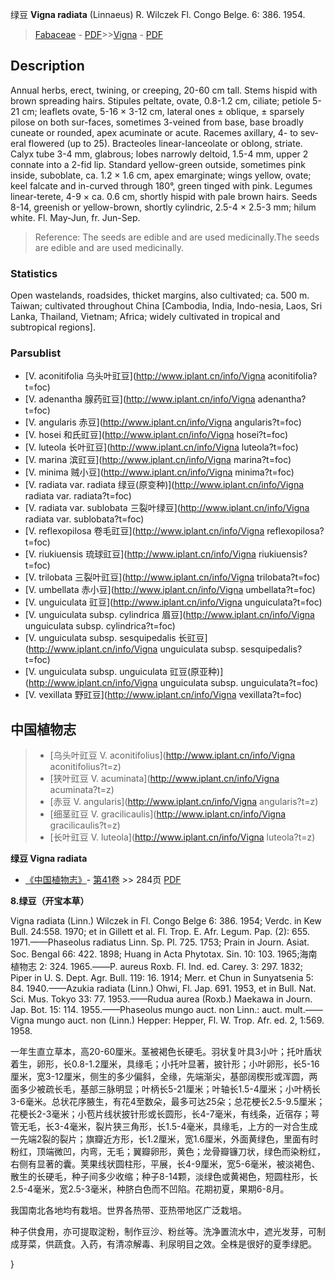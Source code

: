 绿豆 **Vigna radiata** (Linnaeus) R. Wilczek Fl. Congo Belge. 6: 386. 1954.

> [Fabaceae](http://www.iplant.cn/info/Fabaceae?t=foc) - [PDF](http://www.iplant.cn/foc/pdf/Fabaceae.pdf)>>[Vigna](http://www.iplant.cn/info/Vigna?t=foc) - [PDF](http://www.iplant.cn/foc/pdf/Vigna.pdf)

## Description

Annual herbs, erect, twining, or creeping, 20-60 cm tall. Stems hispid with brown spreading hairs. Stipules peltate, ovate, 0.8-1.2 cm, ciliate; petiole 5-21 cm; leaflets ovate, 5-16 × 3-12 cm, lateral ones ± oblique, ± sparsely pilose on both sur-faces, sometimes 3-veined from base, base broadly cuneate or rounded, apex acuminate or acute. Racemes axillary, 4- to sev-eral flowered (up to 25). Bracteoles linear-lanceolate or oblong, striate. Calyx tube 3-4 mm, glabrous; lobes narrowly deltoid, 1.5-4 mm, upper 2 connate into a 2-fid lip. Standard yellow-green outside, sometimes pink inside, suboblate, ca. 1.2 × 1.6 cm, apex emarginate; wings yellow, ovate; keel falcate and in-curved through 180°, green tinged with pink. Legumes linear-terete, 4-9 × ca. 0.6 cm, shortly hispid with pale brown hairs. Seeds 8-14, greenish or yellow-brown, shortly cylindric, 2.5-4 × 2.5-3 mm; hilum white. Fl. May-Jun, fr. Jun-Sep.

> Reference: 
> The seeds are edible and are used medicinally.The seeds are edible and are used medicinally.

### Statistics
Open wastelands, roadsides, thicket margins, also cultivated; ca. 500 m. Taiwan; cultivated throughout China [Cambodia, India, Indo-nesia, Laos, Sri Lanka, Thailand, Vietnam; Africa; widely cultivated in tropical and subtropical regions].

### Parsublist

* [V.  aconitifolia  乌头叶豇豆](http://www.iplant.cn/info/Vigna aconitifolia?t=foc)
* [V.  adenantha  腺药豇豆](http://www.iplant.cn/info/Vigna adenantha?t=foc)
* [V.  angularis  赤豆](http://www.iplant.cn/info/Vigna angularis?t=foc)
* [V.  hosei  和氏豇豆](http://www.iplant.cn/info/Vigna hosei?t=foc)
* [V.  luteola  长叶豇豆](http://www.iplant.cn/info/Vigna luteola?t=foc)
* [V.  marina  滨豇豆](http://www.iplant.cn/info/Vigna marina?t=foc)
* [V.  minima  贼小豆](http://www.iplant.cn/info/Vigna minima?t=foc)
* [V.  radiata var. radiata  绿豆(原变种)](http://www.iplant.cn/info/Vigna radiata var. radiata?t=foc)
* [V.  radiata var. sublobata  三裂叶绿豆](http://www.iplant.cn/info/Vigna radiata var. sublobata?t=foc)
* [V.  reflexopilosa  卷毛豇豆](http://www.iplant.cn/info/Vigna reflexopilosa?t=foc)
* [V.  riukiuensis  琉球豇豆](http://www.iplant.cn/info/Vigna riukiuensis?t=foc)
* [V.  trilobata  三裂叶豇豆](http://www.iplant.cn/info/Vigna trilobata?t=foc)
* [V.  umbellata  赤小豆](http://www.iplant.cn/info/Vigna umbellata?t=foc)
* [V.  unguiculata  豇豆](http://www.iplant.cn/info/Vigna unguiculata?t=foc)
* [V.  unguiculata subsp. cylindrica  眉豆](http://www.iplant.cn/info/Vigna unguiculata subsp. cylindrica?t=foc)
* [V.  unguiculata subsp. sesquipedalis  长豇豆](http://www.iplant.cn/info/Vigna unguiculata subsp. sesquipedalis?t=foc)
* [V.  unguiculata subsp. unguiculata  豇豆(原亚种)](http://www.iplant.cn/info/Vigna unguiculata subsp. unguiculata?t=foc)
* [V.  vexillata  野豇豆](http://www.iplant.cn/info/Vigna vexillata?t=foc)

## 中国植物志

> * [乌头叶豇豆  V.  aconitifolius](http://www.iplant.cn/info/Vigna aconitifolius?t=z)
> * [狭叶豇豆  V.  acuminata](http://www.iplant.cn/info/Vigna acuminata?t=z)
> * [赤豆  V.  angularis](http://www.iplant.cn/info/Vigna angularis?t=z)
> * [细茎豇豆  V.  gracilicaulis](http://www.iplant.cn/info/Vigna gracilicaulis?t=z)
> * [长叶豇豆  V.  luteola](http://www.iplant.cn/info/Vigna luteola?t=z)

**绿豆 Vigna radiata**

* [《中国植物志》](http://www.iplant.cn/frps)- [第41卷](http://www.iplant.cn/frps/vol/41) >> 284页 [PDF](http://www.iplant.cn/frps/pdf/41/284.pdf)

**8.绿豆（开宝本草）**

Vigna radiata (Linn.) Wilczek in Fl. Congo Belge 6: 386. 1954; Verdc. in Kew Bull. 24:558. 1970; et in Gillett et al. Fl. Trop. E. Afr. Legum. Pap. (2): 655. 1971.——Phaseolus radiatus Linn. Sp. Pl. 725. 1753; Prain in Journ. Asiat. Soc. Bengal 66: 422. 1898; Huang in Acta Phytotax. Sin. 10: 103. 1965;海南植物志 2: 324. 1965.——P. aureus Roxb. Fl. Ind. ed. Carey. 3: 297. 1832; Piper in U. S. Dept. Agr. Bull. 119: 16. 1914; Merr. et Chun in Sunyatsenia 5: 84. 1940.——Azukia radiata (Linn.) Ohwi, Fl. Jap. 691. 1953, et in Bull. Nat. Sci. Mus. Tokyo 33: 77. 1953.——Rudua aurea (Roxb.) Maekawa in Journ. Jap. Bot. 15: 114. 1955.——Phaseolus mungo auct. non Linn.: auct. mult.——Vigna mungo auct. non (Linn.) Hepper: Hepper, Fl. W. Trop. Afr. ed. 2, 1:569. 1958.

一年生直立草本，高20-60厘米。茎被褐色长硬毛。羽状复叶具3小叶；托叶盾状着生，卵形，长0.8-1.2厘米，具缘毛；小托叶显著，披针形；小叶卵形，长5-16厘米，宽3-12厘米，侧生的多少偏斜，全缘，先端渐尖，基部阔楔形或浑圆，两面多少被疏长毛，基部三脉明显；叶柄长5-21厘米；叶轴长1.5-4厘米；小叶柄长3-6毫米。总状花序腋生，有花4至数朵，最多可达25朵；总花梗长2.5-9.5厘米；花梗长2-3毫米；小苞片线状披针形或长圆形，长4-7毫米，有线条，近宿存；萼管无毛，长3-4毫米，裂片狭三角形，长1.5-4毫米，具缘毛，上方的一对合生成一先端2裂的裂片；旗瓣近方形，长1.2厘米，宽1.6厘米，外面黄绿色，里面有时粉红，顶端微凹，内弯，无毛；翼瓣卵形，黄色；龙骨瓣镰刀状，绿色而染粉红，右侧有显著的囊。荚果线状圆柱形，平展，长4-9厘米，宽5-6毫米，被淡褐色、散生的长硬毛，种子间多少收缩；种子8-14颗，淡绿色或黄褐色，短圆柱形，长2.5-4毫米，宽2.5-3毫米，种脐白色而不凹陷。花期初夏，果期6-8月。

我国南北各地均有栽培。世界各热带、亚热带地区广泛栽培。

种子供食用，亦可提取淀粉，制作豆沙、粉丝等。洗净置流水中，遮光发芽，可制成芽菜，供蔬食。入药，有清凉解毒、利尿明目之效。全株是很好的夏季绿肥。

}
